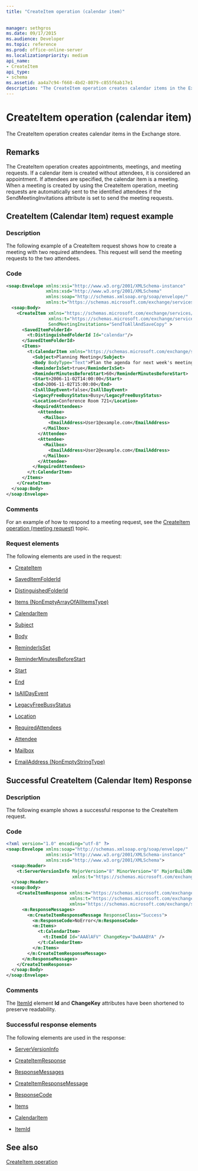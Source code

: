 ```yaml
---
title: "CreateItem operation (calendar item)"
 
 
manager: sethgros
ms.date: 09/17/2015
ms.audience: Developer
ms.topic: reference
ms.prod: office-online-server
ms.localizationpriority: medium
api_name:
- CreateItem
api_type:
- schema
ms.assetid: aa4a7c94-f668-4bd2-8079-c855f6ab17e1
description: "The CreateItem operation creates calendar items in the Exchange store."
---
```


# CreateItem operation (calendar item)

The CreateItem operation creates calendar items in the Exchange store.
  
## Remarks

The CreateItem operation creates appointments, meetings, and meeting requests. If a calendar item is created without attendees, it is considered an appointment. If attendees are specified, the calendar item is a meeting. When a meeting is created by using the CreateItem operation, meeting requests are automatically sent to the identified attendees if the SendMeetingInvitations attribute is set to send the meeting requests.
  
## CreateItem (Calendar Item) request example

### Description

The following example of a CreateItem request shows how to create a meeting with two required attendees. This request will send the meeting requests to the two attendees.
  
### Code

```XML
<soap:Envelope xmlns:xsi="http://www.w3.org/2001/XMLSchema-instance"
               xmlns:xsd="http://www.w3.org/2001/XMLSchema"
               xmlns:soap="http://schemas.xmlsoap.org/soap/envelope/"
               xmlns:t="https://schemas.microsoft.com/exchange/services/2006/types">
  <soap:Body>
    <CreateItem xmlns="https://schemas.microsoft.com/exchange/services/2006/messages"
                xmlns:t="https://schemas.microsoft.com/exchange/services/2006/types" 
                SendMeetingInvitations="SendToAllAndSaveCopy" >
      <SavedItemFolderId>
        <t:DistinguishedFolderId Id="calendar"/>
      </SavedItemFolderId>
      <Items>
        <t:CalendarItem xmlns="https://schemas.microsoft.com/exchange/services/2006/types">
          <Subject>Planning Meeting</Subject>
          <Body BodyType="Text">Plan the agenda for next week's meeting.</Body>
          <ReminderIsSet>true</ReminderIsSet>
          <ReminderMinutesBeforeStart>60</ReminderMinutesBeforeStart>
          <Start>2006-11-02T14:00:00</Start>
          <End>2006-11-02T15:00:00</End>
          <IsAllDayEvent>false</IsAllDayEvent>
          <LegacyFreeBusyStatus>Busy</LegacyFreeBusyStatus>
          <Location>Conference Room 721</Location>
          <RequiredAttendees>
            <Attendee>
              <Mailbox>
                <EmailAddress>User1@example.com</EmailAddress>
              </Mailbox>
            </Attendee>
            <Attendee>
              <Mailbox>
                <EmailAddress>User2@example.com</EmailAddress>
              </Mailbox>
            </Attendee>
          </RequiredAttendees>
        </t:CalendarItem>
      </Items>
    </CreateItem>
  </soap:Body>
</soap:Envelope>
```

### Comments

For an example of how to respond to a meeting request, see the [CreateItem operation (meeting request)](createitem-operation-meeting-request.md) topic. 
  
### Request elements

The following elements are used in the request:
  
- [CreateItem](createitem.md)
    
- [SavedItemFolderId](saveditemfolderid.md)
    
- [DistinguishedFolderId](distinguishedfolderid.md)
    
- [Items (NonEmptyArrayOfAllItemsType)](items-nonemptyarrayofallitemstype.md)
    
- [CalendarItem](calendaritem.md)
    
- [Subject](subject.md)
    
- [Body](body.md)
    
- [ReminderIsSet](reminderisset.md)
    
- [ReminderMinutesBeforeStart](reminderminutesbeforestart.md)
    
- [Start](start.md)
    
- [End ](end-ex15websvcsotherref.md)
    
- [IsAllDayEvent](isalldayevent.md)
    
- [LegacyFreeBusyStatus](legacyfreebusystatus.md)
    
- [Location](location.md)
    
- [RequiredAttendees](requiredattendees.md)
    
- [Attendee](attendee.md)
    
- [Mailbox](mailbox.md)
    
- [EmailAddress (NonEmptyStringType)](emailaddress-nonemptystringtype.md)
    
## Successful CreateItem (Calendar Item) Response

### Description

The following example shows a successful response to the CreateItem request.
  
### Code

```XML
<?xml version="1.0" encoding="utf-8" ?>
<soap:Envelope xmlns:soap="http://schemas.xmlsoap.org/soap/envelope/" 
               xmlns:xsi="http://www.w3.org/2001/XMLSchema-instance" 
               xmlns:xsd="http://www.w3.org/2001/XMLSchema">
  <soap:Header>
    <t:ServerVersionInfo MajorVersion="8" MinorVersion="0" MajorBuildNumber="685" MinorBuildNumber="8" 
                         xmlns:t="https://schemas.microsoft.com/exchange/services/2006/types" />
  </soap:Header>
  <soap:Body>
    <CreateItemResponse xmlns:m="https://schemas.microsoft.com/exchange/services/2006/messages" 
                        xmlns:t="https://schemas.microsoft.com/exchange/services/2006/types" 
                        xmlns="https://schemas.microsoft.com/exchange/services/2006/messages">
      <m:ResponseMessages>
        <m:CreateItemResponseMessage ResponseClass="Success">
          <m:ResponseCode>NoError</m:ResponseCode>
          <m:Items>
            <t:CalendarItem>
              <t:ItemId Id="AAAlAFV" ChangeKey="DwAAABYA" />
            </t:CalendarItem>
          </m:Items>
        </m:CreateItemResponseMessage>
      </m:ResponseMessages>
    </CreateItemResponse>
  </soap:Body>
</soap:Envelope>
```

### Comments

The [ItemId](itemid.md) element **Id** and **ChangeKey** attributes have been shortened to preserve readability. 
  
### Successful response elements

The following elements are used in the response:
  
- [ServerVersionInfo](serverversioninfo.md)
    
- [CreateItemResponse](createitemresponse.md)
    
- [ResponseMessages](responsemessages.md)
    
- [CreateItemResponseMessage](createitemresponsemessage.md)
    
- [ResponseCode](responsecode.md)
    
- [Items](items.md)
    
- [CalendarItem](calendaritem.md)
    
- [ItemId](itemid.md)
    
## See also



[CreateItem operation](createitem-operation.md)

